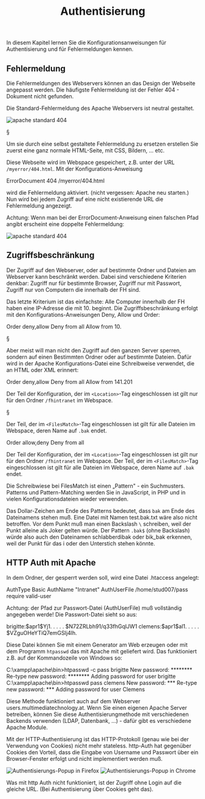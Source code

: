 ﻿---
title: Authentisierung
order: 10
---

In diesem Kapitel lernen Sie die Konfigurationsanweisungen
für Authentisierung und für  Fehlermeldungen kennen.

## Fehlermeldung

Die Fehlermeldungen des Webservers können an das Design der Webseite angepasst werden. Die häufigste Fehlermeldung ist der Fehler 404 - Dokument nicht gefunden.

Die Standard-Fehlermeldung des Apache Webservers ist neutral gestaltet. 

![apache standard 404](/images/apache-404.png)

§

Um sie durch eine selbst gestaltete Fehlermeldung zu ersetzen erstellen Sie zuerst eine ganz normale HTML-Seite, mit CSS, Bildern, ... etc.

Diese Webseite wird im Webspace gespeichert, z.B. unter der URL `/myerror/404.html`. Mit der Konfigurations-Anweisung

<apache>
ErrorDocument 404 /myerror/404.html
</apache>

wird die Fehlermeldung aktiviert. (nicht vergessen: Apache neu starten.)
Nun wird bei jedem Zugriff auf eine nicht existierende URL die Fehlermeldung angezeigt.

Achtung: Wenn man bei der ErrorDocument-Anweisung einen falschen Pfad angibt erscheint eine doppelte Fehlermeldung:

![apache standard 404](/images/apache-404-doppelt.png)


## Zugriffsbeschränkung

Der Zugriff auf den Webserver, oder auf bestimmte Ordner und Dateien am Webserver kann beschränkt werden. Dabei sind verschiedene Kriterien denkbar: Zugriff nur für bestimmte Browser, Zugriff nur mit Passwort, Zugriff nur von Computern die innerhalb der FH sind.

Das letzte Kriterium ist das einfachste:  Alle Computer innerhalb der FH haben eine IP-Adresse die mit 10. beginnt. Die Zugriffsbeschränkung erfolgt mit den Konfigurations-Anweisungen Deny, Allow und Order:

<apache>
Order deny,allow
Deny from all
Allow from 10.
</apache>

§

Aber meist will man nicht den Zugriff auf den ganzen Server sperren, sondern auf einen Bestimmten Ordner oder auf bestimmte Dateien. Dafür wird in der Apache Konfigurations-Datei eine Schreibweise verwendet, die an HTML oder XML erinnert:

<apache>
  <Location /fhintranet>
    Order deny,allow
    Deny from all
    Allow from 141.201
  </Location>
</apache>

Der Teil der Konfiguration, der im `<Location>`-Tag eingeschlossen ist gilt nur für den Ordner `/fhintranet` im Webspace. 

§

Der Teil, der im `<FilesMatch>`-Tag eingeschlossen ist gilt für alle Dateien im Webspace, deren Name auf `.bak` endet.

<apache>
  <FilesMatch \.bak$>
    Order allow,deny
    Deny from all
  </FilesMatch>
</apache>


Der Teil der Konfiguration, der im `<Location>`-Tag eingeschlossen ist gilt nur für den Ordner `/fhintranet` im Webspace. Der Teil, der im `<FilesMatch>`-Tag eingeschlossen ist gilt für alle Dateien im Webspace, deren Name auf `.bak` endet.


Die Schreibwiese bei FilesMatch ist einen „Pattern" - ein Suchmusters. Patterns und Pattern-Matching werden Sie in JavaScript, in PHP und in vielen Konfigurationsdateien wieder verwenden.

Das Dollar-Zeichen am Ende des Patterns bedeutet, dass `bak` am Ende des Dateinamens stehen muß. Eine Datei mit Namen test.bak.txt wäre also nicht betroffen. Vor dem Punkt muß man einen Backslash `\` schreiben, weil der Punkt alleine als Joker gelten würde. Der Pattern `.bak$` (ohne Backslash) würde also auch den Dateinamen schlabberdibak oder bik_bak erkennen, weil der Punkt für das i oder den Unterstich stehen könnte.

## HTTP Auth mit Apache


In dem Ordner, der gesperrt werden soll, wird eine Datei .htaccess angelegt:


<apache>
  AuthType Basic
  AuthName "Intranet"
  AuthUserFile /home/stud007/pass
  require valid-user
</apache>


  Achtung: der Pfad zur Passwort-Datei (AuthUserFile) muß vollständig angegeben werde! Die Passwort-Datei sieht so aus:


<apache>
  brigitte:$apr1$Yj1. . . . . $N72ZRLbh91/q33fhGqlJW1
  clemens:$apr1$al1. . . . . $VZguOHeYTiQ7emGSIj4lh. 
</apache>


Diese Datei können Sie mit einem Generator am Web erzeugen oder mit dem Programm `htpasswd` das mit Apache mit geliefert wird. Das funktioniert z.B. auf der Kommandozeile von Windows so:


<apache>
  C:\xampp\apache\bin>htpasswd -c pass brigitte
  New password: ********
  Re-type new password: ********
  Adding password for user brigitte
  C:\xampp\apache\bin>htpasswd pass clemens
  New password: ***
  Re-type new password: ***
  Adding password for user Clemens
</apache>

Diese Methode funktioniert auch auf dem Webserver users.multimediatechnology.at. Wenn Sie einen eigenen Apache Server betreiben, können Sie diese Authentisierungmethode mit verschiedenen Backends verwenden (LDAP, Datenbank, ...) - dafür gibt es verschiedene Apache Module. 

Mit der HTTP-Authentisierung ist das HTTP-Protokoll (genau wie bei der Verwendung von Cookies) nicht mehr stateless. http-Auth hat gegenüber Cookies den Vorteil, dass die Eingabe von Username und Passwort über ein Browser-Fenster erfolgt und nicht implementiert werden muß. 

![Authentisierungs-Popup in Firefox](/images/firefox-auth.png)
![Authentisierungs-Popup in Chrome](/images/chrome-auth.png)


Was mit http Auth nicht funktioniert, ist der Zugriff ohne Login auf die gleiche URL. (Bei Authentisierung über Cookies geht das).


